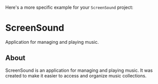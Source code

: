 Here's a more specific example for your `ScreenSound` project:

# ScreenSound

Application for managing and playing music.

## About

ScreenSound is an application for managing and playing music. It was created to make it easier to access and organize music collections.



